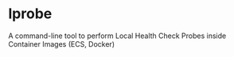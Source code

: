 # lprobe
A command-line tool to perform Local Health Check Probes inside Container Images (ECS, Docker)
